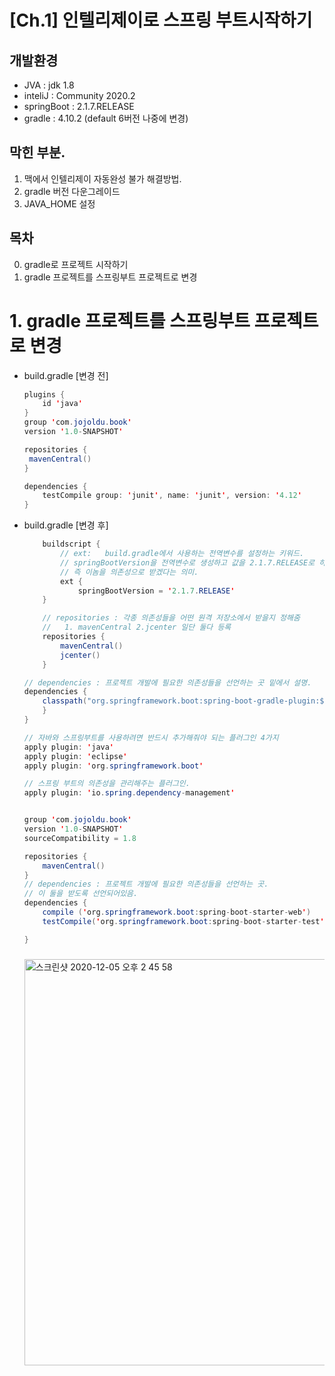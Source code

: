 # [Ch.1] 인텔리제이로 스프링 부트시작하기

## 개발환경 
- JVA : jdk 1.8 
- inteliJ : Community 2020.2 
- springBoot : 2.1.7.RELEASE
- gradle :  4.10.2  (default 6버전 나중에 변경)


## 막힌 부분. 
1. 맥에서 인텔리제이 자동완성 불가 해결방법.
2. gradle 버전 다운그레이드 
3. JAVA_HOME 설정 



## 목차
0.  gradle로 프로젝트 시작하기 
1.  gradle 프로젝트를 스프링부트 프로젝트로 변경 




# 1. gradle 프로젝트를 스프링부트 프로젝트로 변경

- build.gradle [변경 전]  
    ~~~java
    plugins {
        id 'java'
    }
    group 'com.jojoldu.book'
    version '1.0-SNAPSHOT'
    
    repositories {
     mavenCentral()
    }

    dependencies {
        testCompile group: 'junit', name: 'junit', version: '4.12'
    }

    ~~~
- build.gradle [변경 후]
    ~~~java
        buildscript {
            // ext:   build.gradle에서 사용하는 전역변수를 설정하는 키워드.
            // springBootVersion을 전역변수로 생성하고 값을 2.1.7.RELEASE로 하겠다. 
            // 즉 이놈을 의존성으로 받겠다는 의미.
            ext {
                springBootVersion = '2.1.7.RELEASE'
        }

        // repositories : 각종 의존성들을 어떤 원격 저장소에서 받을지 정해줌
        //   1. mavenCentral 2.jcenter 일단 둘다 등록
        repositories {
            mavenCentral()
            jcenter()
        }

    // dependencies : 프로젝트 개발에 필요한 의존성들을 선언하는 곳 밑에서 설명. 
    dependencies {
        classpath("org.springframework.boot:spring-boot-gradle-plugin:${springBootVersion}")
        }
    }

    // 자바와 스프링부트를 사용하려면 반드시 추가해줘야 되는 플러그인 4가지
    apply plugin: 'java'
    apply plugin: 'eclipse'
    apply plugin: 'org.springframework.boot'

    // 스프링 부트의 의존성을 관리해주는 플러그인. 
    apply plugin: 'io.spring.dependency-management'


    group 'com.jojoldu.book'
    version '1.0-SNAPSHOT'
    sourceCompatibility = 1.8

    repositories {
        mavenCentral()
    }
    // dependencies : 프로젝트 개발에 필요한 의존성들을 선언하는 곳.
    // 이 둘을 받도록 선언되어있음.  
    dependencies {
        compile ('org.springframework.boot:spring-boot-starter-web')
        testCompile('org.springframework.boot:spring-boot-starter-test')

    }
    ~~~
    
    ### 
    <img width="650" alt="스크린샷 2020-12-05 오후 2 45 58" src="https://user-images.githubusercontent.com/33523029/101236741-f0946f80-3716-11eb-98b3-d8f96e0d294b.png">
